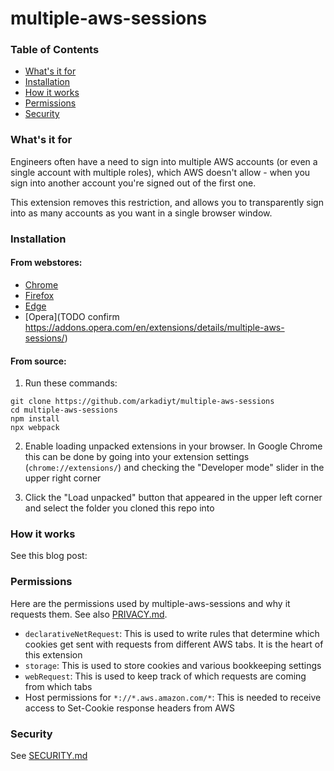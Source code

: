 # multiple-aws-sessions

### Table of Contents

- [What's it for](https://github.com/arkadiyt/multiple-aws-sessions?tab=readme-ov-file#whats-it-for)
- [Installation](https://github.com/arkadiyt/multiple-aws-sessions?tab=readme-ov-file#installation)
- [How it works](https://github.com/arkadiyt/multiple-aws-sessions?tab=readme-ov-file#how-it-works)
- [Permissions](https://github.com/arkadiyt/multiple-aws-sessions?tab=readme-ov-file#permissions)
- [Security](https://github.com/arkadiyt/multiple-aws-sessions?tab=readme-ov-file#security)

### What's it for

Engineers often have a need to sign into multiple AWS accounts (or even a single account with multiple roles), which AWS doesn't allow - when you sign into another account you're signed out of the first one.

This extension removes this restriction, and allows you to transparently sign into as many accounts as you want in a single browser window.

### Installation

#### From webstores:

- [Chrome](https://chromewebstore.google.com/detail/multiple-aws-sessions/ehffbdpahpebdgpmnecccpfmbokeohop)
- [Firefox](TODO)
- [Edge](TODO)
- [Opera](TODO confirm https://addons.opera.com/en/extensions/details/multiple-aws-sessions/)

#### From source:

1. Run these commands:

```
git clone https://github.com/arkadiyt/multiple-aws-sessions
cd multiple-aws-sessions
npm install
npx webpack
```

2. Enable loading unpacked extensions in your browser. In Google Chrome this can be done by going into your extension settings (`chrome://extensions/`) and checking the "Developer mode" slider in the upper right corner

3. Click the "Load unpacked" button that appeared in the upper left corner and select the folder you cloned this repo into

### How it works

See this blog post:

### Permissions

Here are the permissions used by multiple-aws-sessions and why it requests them. See also [PRIVACY.md](https://github.com/arkadiyt/multiple-aws-sessions/blob/main/PRIVACY.md).

- `declarativeNetRequest`: This is used to write rules that determine which cookies get sent with requests from different AWS tabs. It is the heart of this extension
- `storage`: This is used to store cookies and various bookkeeping settings
- `webRequest`: This is used to keep track of which requests are coming from which tabs
- Host permissions for `*://*.aws.amazon.com/*`: This is needed to receive access to Set-Cookie response headers from AWS

### Security

See [SECURITY.md](https://github.com/arkadiyt/multiple-aws-sessions/blob/main/SECURITY.md)
